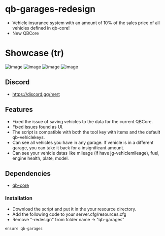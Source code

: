 # qb-garages-redesign
- Vehicle insurance system with an amount of 10% of the sales price of all vehicles defined in qb-core!
- New QBCore

# Showcase (tr)
![image](https://github.com/user-attachments/assets/fdb30d17-f62a-42a2-8061-9a28ca4ef4a2)
![image](https://github.com/user-attachments/assets/0c56bb14-587a-4084-bb55-5766752a462b)
![image](https://github.com/user-attachments/assets/e85034c8-5606-4765-8040-5f68b4218a01)
![image](https://github.com/user-attachments/assets/95ab3e70-5568-4715-a997-44ea24a9ee0e)

## Discord
- https://discord.gg/mert

## Features
- Fixed the issue of saving vehicles to the data for the current QBCore.
- Fixed issues found as UI.
- The script is compatible with both the tool key with items and the default qb-vehiclekeys.
- Can see all vehicles you have in any garage. If vehicle is in a different garage, you can take it back for a insignificant amount.
- Can see your vehicle datas like mileage (if have jg-vehiclemileage), fuel, engine health, plate, model.

## Dependencies
- [qb-core](https://github.com/qbcore-framework/qb-core)

### Installation
- Download the script and put it in the your resource directory.
- Add the following code to your server.cfg/resources.cfg
- Remove "-redesign" from folder name -> "qb-garages"
```
ensure qb-garages
```

